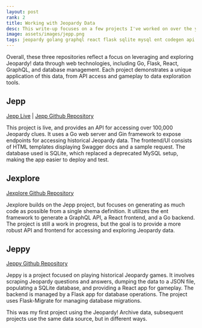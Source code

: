 ```yaml
---
layout: post
rank: 2
title: Working with Jeopardy Data
desc: This write-up focuses on a few projects I've worked on over the years related to the game show Jeopardy!
image: assets/images/jepp.png
tags: jeopardy golang graphql react flask sqlite mysql ent codegen api
---
```


Overall, these three repositories reflect a focus on leveraging and exploring Jeopardy! data through web technologies, including Go, Flask, React, GraphQL, and database management. Each project demonstrates a unique application of this data, from API access and gameplay to data exploration tools.

## Jepp

[Jepp Live](https://jepp.app) | 
[Jepp Github Repository](https://github.com/ecshreve/jepp)

This project is live, and provides an API for accessing over 100,000 Jeopardy clues. It uses a Go web server and Gin framework to expose endpoints for accessing historical Jeopardy data. The frontend/UI consists of HTML templates displaying Swagger docs and a sample request. The database used is SQLite, which replaced a deprecated MySQL setup, making the app easier to deploy and test.

## Jexplore

[Jexplore Github Repository](https://github.com/ecshreve/jexplore)

Jexplore builds on the Jepp project, but focuses on generating as much code as possible from a single shema definition. It utilizes the ent framework to generate a GraphQL API, a React frontend, and a Go backend. The project is still a work in progress, but the goal is to provide a more robust API and frontend for accessing and exploring Jeopardy data.

## Jeppy

[Jeppy Github Repository](https://github.com/ecshreve/jeppy)

Jeppy is a project focused on playing historical Jeopardy games. It involves scraping Jeopardy questions and answers, dumping the data to a JSON file, populating a SQLite database, and providing a React app for gameplay. The backend is managed by a Flask app for database operations. The project uses Flask-Migrate for managing database migrations​.

This was my first project using the Jeopardy! Archive data, subsequent projects use the same data source, but in different ways.